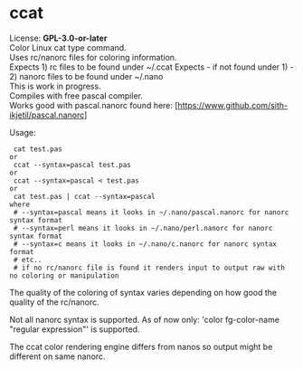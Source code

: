# ccat
License: **GPL-3.0-or-later**  
Color Linux cat type command.  
Uses rc/nanorc files for coloring information.  
Expects 1) rc files to be found under ~/.ccat
Expects - if not found under 1) - 2) nanorc files to be found under ~/.nano  
This is work in progress.  
Compiles with free pascal compiler.  
Works good with pascal.nanorc found here: [https://www.github.com/sith-ikjetil/pascal.nanorc]  

Usage:  
```
 cat test.pas
or
 ccat --syntax=pascal test.pas
or
 ccat --syntax=pascal < test.pas
or
 cat test.pas | ccat --syntax=pascal
where
 # --syntax=pascal means it looks in ~/.nano/pascal.nanorc for nanorc syntax format
 # --syntax=perl means it looks in ~/.nano/perl.nanorc for nanorc syntax format
 # --syntax=c means it looks in ~/.nano/c.nanorc for nanorc syntax format 
 # etc..
 # if no rc/nanorc file is found it renders input to output raw with no coloring or manipulation
```
The quality of the coloring of syntax varies depending on how good the quality of the rc/nanorc.  

Not all nanorc syntax is supported. As of now only: 'color fg-color-name "regular expression"' is supported.  

The ccat color rendering engine differs from nanos so output might be different on same nanorc.  

